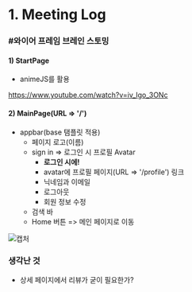 # 1. Meeting Log

### #와이어 프레임 브레인 스토밍

#### 1) StartPage

- animeJS를 활용

https://www.youtube.com/watch?v=iv_Igo_3ONc



#### 2) MainPage(URL => '/')

- appbar(base 탬플릿 적용)
  - 페이지 로고(이름)
  - sign in => 로그인 시 프로필 Avatar
    - **로그인 시에!**
    - avatar에 프로필 페이지(URL => '<username>/profile') 링크
    - 닉네임과 이메일
    - 로그아웃
    - 회원 정보 수정
  - 검색 바
  - Home 버튼 => 메인 페이지로 이동



![캡처](https://user-images.githubusercontent.com/90893428/168132286-3cc03f0f-eaa8-44e8-9c3d-6e551c7bfc2c.PNG)



### 생각난 것

- 상세 페이지에서 리뷰가 굳이 필요한가?
